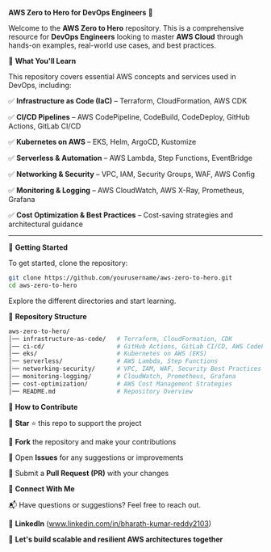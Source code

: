 **AWS Zero to Hero for DevOps Engineers** 🚀

Welcome to the **AWS Zero to Hero** repository. This is a comprehensive resource for **DevOps Engineers** looking to master **AWS Cloud** through hands-on examples, real-world use cases, and best practices.

📌 **What You'll Learn**

This repository covers essential AWS concepts and services used in DevOps, including:

✅ **Infrastructure as Code (IaC)** – Terraform, CloudFormation, AWS CDK

✅ **CI/CD Pipelines** – AWS CodePipeline, CodeBuild, CodeDeploy, GitHub Actions, GitLab CI/CD

✅ **Kubernetes on AWS** – EKS, Helm, ArgoCD, Kustomize

✅ **Serverless & Automation** – AWS Lambda, Step Functions, EventBridge

✅ **Networking & Security** – VPC, IAM, Security Groups, WAF, AWS Config

✅ **Monitoring & Logging** – AWS CloudWatch, AWS X-Ray, Prometheus, Grafana

✅ **Cost Optimization & Best Practices** – Cost-saving strategies and architectural guidance

---

🚀 **Getting Started**

To get started, clone the repository:

```bash
git clone https://github.com/yourusername/aws-zero-to-hero.git
cd aws-zero-to-hero
```

Explore the different directories and start learning.

📂 **Repository Structure**

```bash
aws-zero-to-hero/
│── infrastructure-as-code/   # Terraform, CloudFormation, CDK
│── ci-cd/                    # GitHub Actions, GitLab CI/CD, AWS CodePipeline
│── eks/                      # Kubernetes on AWS (EKS)
│── serverless/               # AWS Lambda, Step Functions
│── networking-security/      # VPC, IAM, WAF, Security Best Practices
│── monitoring-logging/       # CloudWatch, Prometheus, Grafana
│── cost-optimization/        # AWS Cost Management Strategies
│── README.md                 # Repository Overview
```

🤝 **How to Contribute**

🔹 **Star** ⭐ this repo to support the project

🔹 **Fork** the repository and make your contributions

🔹 Open **Issues** for any suggestions or improvements

🔹 Submit a **Pull Request (PR)** with your changes

📢 **Connect With Me**

📬 Have questions or suggestions? Feel free to reach out.

🔗 **LinkedIn** (www.linkedin.com/in/bharath-kumar-reddy2103)

🚀 **Let's build scalable and resilient AWS architectures together**
